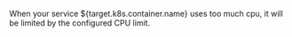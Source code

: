 When your service ${target.k8s.container.name} uses too much cpu, it will be limited by the configured
CPU limit.
